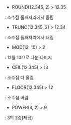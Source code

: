 - ROUND(12.345, 2) > 12.35

: 소수점 둘째자리에서 올림

- TRUNC(12.345, 2) > 12.34

: 소수점 둘째자리에서 내림

- MOD(12, 10) > 2

: 12를 10으로 나눈 나머지

- CEIL(12.345) > 13

: 소수점 다 올림

- FLOOR(12.345) > 12

: 소수점 버림

- POWER(3, 2) > 9

: 3의 2승(제곱)

